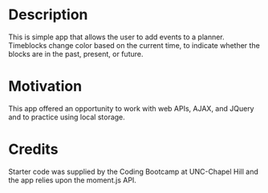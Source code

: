# Description
This is simple app that allows the user to add events to a planner. Timeblocks change color based on the current time, to indicate whether the blocks are in the past, present, or future. 

# Motivation
This app offered an opportunity to work with web APIs, AJAX, and JQuery and to practice using local storage. 

# Credits
Starter code was supplied by the Coding Bootcamp at UNC-Chapel Hill and the app relies upon the moment.js API. 